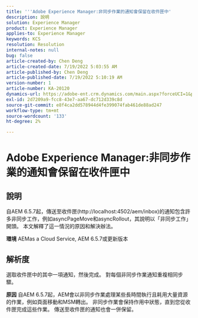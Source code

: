 ```yaml
---
title: '''Adobe Experience Manager:非同步作業的通知會保留在收件匣中'
description: 說明
solution: Experience Manager
product: Experience Manager
applies-to: Experience Manager
keywords: KCS
resolution: Resolution
internal-notes: null
bug: false
article-created-by: Chen Deng
article-created-date: 7/19/2022 5:03:55 AM
article-published-by: Chen Deng
article-published-date: 7/19/2022 5:10:19 AM
version-number: 1
article-number: KA-20120
dynamics-url: https://adobe-ent.crm.dynamics.com/main.aspx?forceUCI=1&pagetype=entityrecord&etn=knowledgearticle&id=2971772b-2007-ed11-82e4-00224808e5cc
exl-id: 2d7209a9-fcc8-43e7-aa67-dc712d339c8d
source-git-commit: e8f4ca2dd578944d4fe399074fab461de88ad247
workflow-type: tm+mt
source-wordcount: '133'
ht-degree: 2%

---
```


# Adobe Experience Manager:非同步作業的通知會保留在收件匣中

## 說明


自AEM 6.5.7起，傳送至收件匣(http://localhost:4502/aem/inbox)的通知包含許多非同步工作，例如asyncPageMove和asyncRollout，其說明以「非同步工作」開頭。
本文解釋了這一情況的原因和解決辦法。

<b>環境</b>
AEMas a Cloud Service, AEM 6.5.7或更新版本


## 解析度


選取收件匣中的其中一項通知，然後完成。 對每個非同步作業通知重複相同步驟。

<b>原因</b>
自AEM 6.5.7起，AEM會以非同步作業處理某些長時間執行且耗用大量資源的作業，例如頁面移動和MSM轉出。 非同步作業會保持作用中狀態，直到您從收件匣完成這些作業。 傳送至收件匣的通知也會一併保留。
